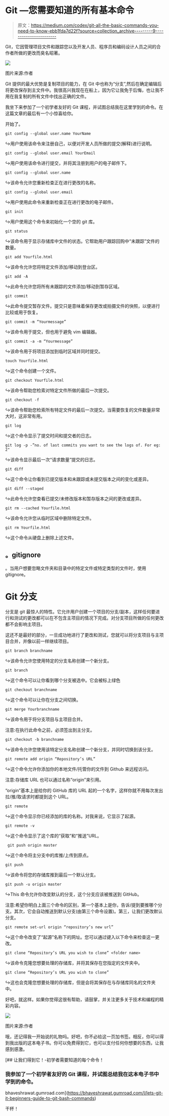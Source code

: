 # Git —您需要知道的所有基本命令

> 原文：<https://medium.com/codex/git-all-the-basic-commands-you-need-to-know-ebb1fda7d22f?source=collection_archive---------9----------------------->

Git，它因管理项目文件和跟踪您以及开发人员、程序员和编码设计人员之间的合作者所做的更改而臭名昭著。

![](img/63599b146af079eea338364f0b98e682.png)

图片来源:作者

Git 提供的最大优势是复制项目的能力，在 Git 中也称为“分支”,然后在确定编辑后将更改保存到主文件中。我很高兴我现在在船上，因为它让我免于后悔，也让我不用在我复制的所有文件中找出正确的文件。

我坐下来参加了一个初学者友好的 Git 课程，并试图总结我在这里学到的命令。在这篇文章的最后有一个小惊喜给你。

开始了。

```
git config --global user.name YourName
```

↪用户使用该命令来注册自己，以便对开发人员所做的提交(解释)进行说明。

```
git config --global user.email YourEmail
```

↪用户使用该命令进行提交，并将其注册到用户的电子邮件下。

```
​​git config --global user.name
```

↪该命令允许您重新检查正在进行更改的名称。

```
git config --global user.email
```

↪用户使用此命令来重新检查正在进行更改的电子邮件。

```
git init
```

↪用户使用这个命令来初始化一个空的 git 库。

```
git status
```

↪该命令用于显示存储库中文件的状态。它帮助用户跟踪回购中“未跟踪”文件的数量。

```
git add Yourfile.html
```

↪该命令允许您将特定文件添加/移动到登台区。

```
git add -A
```

↪此命令允许您将所有未跟踪的文件添加/移动到暂存区域。

```
git commit
```

↪此命令提交暂存文件。提交只是意味着保存更改或拍摄文件的快照，以便进行比较或用于恢复。

```
git commit -m “Yourmessage”
```

↪该命令用于提交，但也用于避免 vim 编辑器。

```
git commit -a -m “Yourmessage”
```

↪该命令用于将项目添加到临时区域并同时提交。

```
touch Yourfile.html
```

↪这个命令创建一个文件。

```
git checkout Yourfile.html
```

↪该命令帮助您检索对特定文件所做的最后一次提交。

```
git checkout -f
```

↪该命令帮助您检索所有特定文件的最后一次提交。当需要恢复的文件数量非常大时，这非常有用。

```
git log
```

↪这个命令显示了提交时间和提交者的日志。

```
git log -p -”no. of last commits you want to see the logs of. For eg: 2"
```

↪该命令显示最后一次“请求数量”提交的日志。

```
git diff
```

↪这个命令让你看到已提交版本和未跟踪或未提交版本之间的变化或差异。

```
git diff --staged
```

↪此命令允许您查看已提交/未修改版本和暂存版本之间的更改或差异。

```
git rm --cached Yourfile.html
```

↪该命令允许您从临时区域中删除特定文件。

```
git rm Yourfile.html
```

↪这个命令从硬盘上删除上述文件。

## 。gitignore

。当用户想要忽略文件夹和目录中的特定文件或特定类型的文件时，使用 gitignore。

# Git 分支

分支是 git 最惊人的特性。它允许用户创建一个项目的分支/副本，这样任何要进行和测试的更改都可以在不包含主项目的情况下完成。对分支项目所做的任何更改都不会影响主项目。

这还不是最好的部分，一旦成功地进行了更改和测试，您就可以将分支项目与主项目合并，并像以前一样继续项目。

```
git branch branchname
```

↪该命令允许您使用特定的分支名称创建一个新分支。

```
git branch
```

↪这个命令可以让你看到哪个分支被选中。它会被标上绿色

```
git checkout branchname
```

↪这个命令可以让你在分支之间切换。

```
git merge Yourbranchname
```

↪该命令用于将分支项目与主项目合并。

注意:在执行此命令之前，必须签出到主分支。

```
git checkout -b branchname
```

↪该命令允许您使用该特定分支名称创建一个新分支，并同时切换到该分支。

```
git remote add origin “Repository’s URL”
```

↪这个命令允许你添加你的本地文件/托管你的文件到 Github 来远程访问。

注意:存储库 URL 也可以通过名称“origin”来引用。

“origin”基本上是给你的 GitHub 库的 URL 起的一个名字，这样你就不用每次发出拉/推/取请求时都提到这个 URL。

```
git remote
```

↪这个命令显示你已经添加的库的名称。对我来说，它显示了起源。

```
git remote -v
```

↪这个命令显示了这个库的“获取”和“推送”URL。

```
 git push origin master
```

↪这个命令将主分支中的库推/上传到原点。

```
git push
```

↪该命令将您的存储库推到最后一个默认分支。

```
git push -u origin master
```

↪This 命令允许你改变默认的分支，这个分支应该被推送到 GitHub。

注意:希望你明白上面三个命令的区别，第一个基本上是你，告诉/提到要推哪个分支。其次，它会自动推送到默认分支(由第三个命令设置)。第三，让我们更改默认分支。

```
git remote set-url origin “repository’s new url”
```

↪这个命令改变了“起源”名称下的网址。您可以通过键入以下命令来检查这一更改。

```
git clone “Repository’s URL you wish to clone” <folder name>
```

↪该命令克隆您想要处理的存储库，并将其保存在您指定的文件夹中。

```
git clone “Repository’s URL you wish to clone”
```

↪这也会克隆您想要处理的存储库，但是会将其保存在与存储库同名的文件夹中。

好吧，就这样。如果你觉得这很有帮助，请鼓掌，并关注更多关于技术和编程的精彩内容。

![](img/4cd15b805571d610fa63fdcf6870774a.png)

图片来源:作者

哦，还记得我一开始说的礼物吗。好吧，你不必给这一页加书签。相反，你可以得到我出版的这本电子书。你可以免费得到它，也可以支付任何你想要的东西，让我感到感激。

[](https://bhaveshrawat.gumroad.com/l/lets-git-it-beginners-guide-to-git-bash-commands) [## 让我们得到它！-初学者需要知道的每个命令！

### 我参加了一个初学者友好的 Git 课程，并试图总结我在这本电子书中学到的命令。

bhaveshrawat.gumroad.com](https://bhaveshrawat.gumroad.com/l/lets-git-it-beginners-guide-to-git-bash-commands) 

干杯！